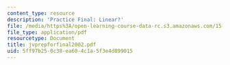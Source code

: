 ```yaml
---
content_type: resource
description: 'Practice Final: Linear?'
file: /media/https%3A/open-learning-course-data-rc.s3.amazonaws.com/15-057-systems-optimization-spring-2003/5ff97b250c38ea604c1a5f3e4d899015_jvprepforfinal2002.pdf
file_type: application/pdf
resourcetype: Document
title: jvprepforfinal2002.pdf
uid: 5ff97b25-0c38-ea60-4c1a-5f3e4d899015
---
```

